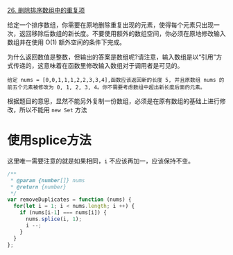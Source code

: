 [26. 删除排序数组中的重复项](https://leetcode-cn.com/problems/remove-duplicates-from-sorted-array/)

给定一个排序数组，你需要在原地删除重复出现的元素，使得每个元素只出现一次，返回移除后数组的新长度。不要使用额外的数组空间，你必须在原地修改输入数组并在使用 O(1) 额外空间的条件下完成。

为什么返回数值是整数，但输出的答案是数组呢?请注意，输入数组是以“引用”方式传递的，这意味着在函数里修改输入数组对于调用者是可见的。

`给定 nums = [0,0,1,1,1,2,2,3,3,4],函数应该返回新的长度 5, 并且原数组 nums 的前五个元素被修改为 0, 1, 2, 3, 4。你不需要考虑数组中超出新长度后面的元素。`

根据题目的意思，显然不能另外复制一份数组，必须是在原有数组的基础上进行修改，所以不能用 `new Set` 方法

# 使用splice方法

这里唯一需要注意的就是如果相同，`i` 不应该再加一，应该保持不变。

```javascript
/**
 * @param {number[]} nums
 * @return {number}
 */
var removeDuplicates = function (nums) {
  for(let i = 1; i < nums.length; i ++) {
    if (nums[i-1] === nums[i]) {
      nums.splice(i, 1);
      i --;
    }
  }
};
```

